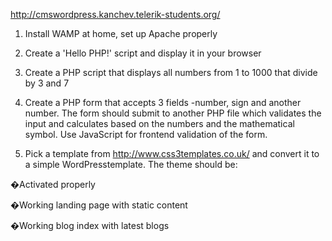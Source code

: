 http://cmswordpress.kanchev.telerik-students.org/


1. Install WAMP at home, set up Apache properly

2. Create a 'Hello PHP!' script and display it in your browser

3. Create a PHP script that displays all numbers from 1 to 1000 that divide by 3 and 7

4. Create a PHP form that accepts 3 fields -number, sign and another number. The form should submit to another PHP file which validates the input and calculates based on the numbers and the mathematical symbol. Use JavaScript for frontend validation of the form.

5. Pick a template from http://www.css3templates.co.uk/ and convert it to a simple WordPresstemplate. The theme should be:

�Activated properly

�Working landing page with static content

�Working blog index with latest blogs
